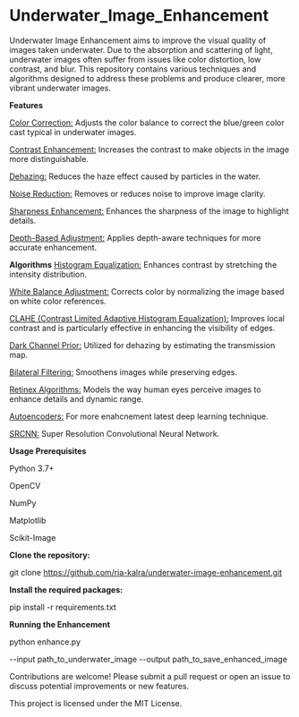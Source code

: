# Underwater_Image_Enhancement

Underwater Image Enhancement aims to improve the visual quality of images taken underwater. Due to the absorption and scattering of light, underwater images often suffer from issues like color distortion, low contrast, and blur. This repository contains various techniques and algorithms designed to address these problems and produce clearer, more vibrant underwater images.

<b>Features</b>

<u>Color Correction:</u> Adjusts the color balance to correct the blue/green color cast typical in underwater images.

<u>Contrast Enhancement:</u> Increases the contrast to make objects in the image more distinguishable.

<u>Dehazing:</u> Reduces the haze effect caused by particles in the water.

<u>Noise Reduction:</u> Removes or reduces noise to improve image clarity.

<u>Sharpness Enhancement:</u> Enhances the sharpness of the image to highlight details.

<u>Depth-Based Adjustment:</u> Applies depth-aware techniques for more accurate enhancement.


<b>Algorithms</b> 
<u>Histogram Equalization:</u> Enhances contrast by stretching the intensity distribution.

<u>White Balance Adjustment:</u> Corrects color by normalizing the image based on white color references.

<u>CLAHE (Contrast Limited Adaptive Histogram Equalization):</u> Improves local contrast and is particularly effective in enhancing the visibility of edges.

<u>Dark Channel Prior:</u> Utilized for dehazing by estimating the transmission map.

<u>Bilateral Filtering:</u> Smoothens images while preserving edges.

<u>Retinex Algorithms:</u> Models the way human eyes perceive images to enhance details and dynamic range.

<u>Autoencoders:</u> For more enahcnement latest deep learning technique.

<u>SRCNN:</u> Super Resolution Convolutional Neural Network.


<b>Usage
Prerequisites</b>

Python 3.7+

OpenCV

NumPy

Matplotlib

Scikit-Image




<b>Clone the repository:</b>

git clone https://github.com/ria-kalra/underwater-image-enhancement.git


<b>Install the required packages:</b>

pip install -r requirements.txt

<b>Running the Enhancement</b>

python enhance.py 

--input path_to_underwater_image 
--output path_to_save_enhanced_image


Contributions are welcome! Please submit a pull request or open an issue to discuss potential improvements or new features.


This project is licensed under the MIT License.

